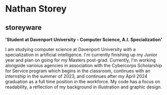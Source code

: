 # Nathan Storey
## storeyware

**'Student at Davenport University - Computer Science, A.I. Specialization'**

I am studying computer science at Davenport University with a specialization in artificial intelligence. I'm currently finishing up my Junior year and plan on going for my Masters post-grad. Currently, I'm working alongside varioius agencies in association with the Cybercorps Scholarship for Service program which begins in the classroom, continues with an internship in the summer of 2023, and continues after my April 2024 graduation as a full time position in the workforce. My code has a focus on readability, a reflection of my background in illustration and graphic design.

<!--
**storeyware/storeyware** is a ✨ _special_ ✨ repository because its `README.md` (this file) appears on your GitHub profile.

Here are some ideas to get you started:

- 🔭 I’m currently working on ...
- 🌱 I’m currently learning ...
- 👯 I’m looking to collaborate on ...
- 🤔 I’m looking for help with ...
- 💬 Ask me about ...
- 📫 How to reach me: ...
- 😄 Pronouns: ...
- ⚡ Fun fact: ...
-->
